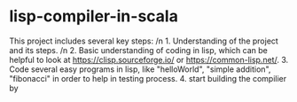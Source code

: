# lisp-compiler-in-scala
This project includes several key steps: /n
    1. Understanding of the project and its steps. /n
    2. Basic understanding of coding in lisp, which can be helpful to look at https://clisp.sourceforge.io/ or https://common-lisp.net/. 
    3. Code several easy programs in lisp, like "helloWorld", "simple addition", "fibonacci" in order to help in testing process. 
    4. start building the compilier by 
